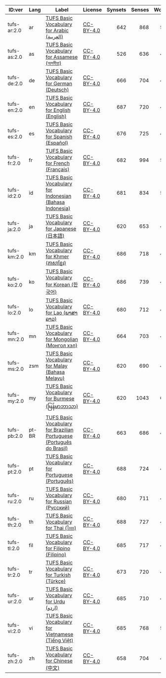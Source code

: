 | ID:ver | Lang | Label | License | Synsets | Senses | Words | Core |
| ------ | ---- | ----- | ------- | ------: | -----: | ----: | ---: |
| tufs-ar:2.0 | ar | [TUFS Basic Vocabulary for Arabic (العربية)](https://github.com/omwn/tufs/x) | [CC-BY-4.0](https://creativecommons.org/licenses/by/4.0/) | 642 | 868 | 589 | 5.9% |
| tufs-as:2.0 | as | [TUFS Basic Vocabulary for Assamese (অসমীয়া)](https://github.com/omwn/tufs/x) | [CC-BY-4.0](https://creativecommons.org/licenses/by/4.0/) | 526 | 636 | 403 | 4.9% |
| tufs-de:2.0 | de | [TUFS Basic Vocabulary for German (Deutsch)](https://github.com/omwn/tufs/x) | [CC-BY-4.0](https://creativecommons.org/licenses/by/4.0/) | 666 | 704 | 467 | 5.9% |
| tufs-en:2.0 | en | [TUFS Basic Vocabulary for English (English)](https://github.com/omwn/tufs/x) | [CC-BY-4.0](https://creativecommons.org/licenses/by/4.0/) | 687 | 720 | 471 | 6.1% |
| tufs-es:2.0 | es | [TUFS Basic Vocabulary for Spanish (Español)](https://github.com/omwn/tufs/x) | [CC-BY-4.0](https://creativecommons.org/licenses/by/4.0/) | 676 | 725 | 466 | 6.0% |
| tufs-fr:2.0 | fr | [TUFS Basic Vocabulary for French (Français)](https://github.com/omwn/tufs/x) | [CC-BY-4.0](https://creativecommons.org/licenses/by/4.0/) | 682 | 994 | 587 | 6.0% |
| tufs-id:2.0 | id | [TUFS Basic Vocabulary for Indonesian (Bahasa Indonesia)](https://github.com/omwn/tufs/x) | [CC-BY-4.0](https://creativecommons.org/licenses/by/4.0/) | 681 | 834 | 542 | 6.0% |
| tufs-ja:2.0 | ja | [TUFS Basic Vocabulary for Japanese (日本語)](https://github.com/omwn/tufs/x) | [CC-BY-4.0](https://creativecommons.org/licenses/by/4.0/) | 620 | 653 | 440 | 5.6% |
| tufs-km:2.0 | km | [TUFS Basic Vocabulary for Khmer (ភាសាខ្មែរ)](https://github.com/omwn/tufs/x) | [CC-BY-4.0](https://creativecommons.org/licenses/by/4.0/) | 686 | 718 | 464 | 6.0% |
| tufs-ko:2.0 | ko | [TUFS Basic Vocabulary for Korean (한국어)](https://github.com/omwn/tufs/x) | [CC-BY-4.0](https://creativecommons.org/licenses/by/4.0/) | 686 | 739 | 494 | 6.1% |
| tufs-lo:2.0 | lo | [TUFS Basic Vocabulary for Lao (ພາສາລາວ)](https://github.com/omwn/tufs/x) | [CC-BY-4.0](https://creativecommons.org/licenses/by/4.0/) | 680 | 712 | 469 | 6.0% |
| tufs-mn:2.0 | mn | [TUFS Basic Vocabulary for Mongolian (Монгол хэл)](https://github.com/omwn/tufs/x) | [CC-BY-4.0](https://creativecommons.org/licenses/by/4.0/) | 664 | 703 | 448 | 6.0% |
| tufs-ms:2.0 | zsm | [TUFS Basic Vocabulary for Malay (Bahasa Melayu)](https://github.com/omwn/tufs/x) | [CC-BY-4.0](https://creativecommons.org/licenses/by/4.0/) | 620 | 690 | 438 | 5.6% |
| tufs-my:2.0 | my | [TUFS Basic Vocabulary for Burmese (မြန်မာဘာသာ)](https://github.com/omwn/tufs/x) | [CC-BY-4.0](https://creativecommons.org/licenses/by/4.0/) | 620 | 1043 | 684 | 5.6% |
| tufs-pb:2.0 | pt-BR | [TUFS Basic Vocabulary for Brazilian Portuguese (Português do Brasil)](https://github.com/omwn/tufs/x) | [CC-BY-4.0](https://creativecommons.org/licenses/by/4.0/) | 663 | 686 | 456 | 5.9% |
| tufs-pt:2.0 | pt | [TUFS Basic Vocabulary for Portuguese (Português)](https://github.com/omwn/tufs/x) | [CC-BY-4.0](https://creativecommons.org/licenses/by/4.0/) | 688 | 724 | 478 | 6.1% |
| tufs-ru:2.0 | ru | [TUFS Basic Vocabulary for Russian (Русский)](https://github.com/omwn/tufs/x) | [CC-BY-4.0](https://creativecommons.org/licenses/by/4.0/) | 680 | 711 | 465 | 6.0% |
| tufs-th:2.0 | th | [TUFS Basic Vocabulary for Thai (ไทย)](https://github.com/omwn/tufs/x) | [CC-BY-4.0](https://creativecommons.org/licenses/by/4.0/) | 688 | 727 | 477 | 6.1% |
| tufs-tl:2.0 | fil | [TUFS Basic Vocabulary for Filipino (Filipino)](https://github.com/omwn/tufs/x) | [CC-BY-4.0](https://creativecommons.org/licenses/by/4.0/) | 685 | 717 | 475 | 6.1% |
| tufs-tr:2.0 | tr | [TUFS Basic Vocabulary for Turkish (Türkçe)](https://github.com/omwn/tufs/x) | [CC-BY-4.0](https://creativecommons.org/licenses/by/4.0/) | 673 | 720 | 471 | 6.0% |
| tufs-ur:2.0 | ur | [TUFS Basic Vocabulary for Urdu (اردو)](https://github.com/omwn/tufs/x) | [CC-BY-4.0](https://creativecommons.org/licenses/by/4.0/) | 685 | 710 | 470 | 6.1% |
| tufs-vi:2.0 | vi | [TUFS Basic Vocabulary for Vietnamese (Tiếng Việt)](https://github.com/omwn/tufs/x) | [CC-BY-4.0](https://creativecommons.org/licenses/by/4.0/) | 685 | 768 | 510 | 6.1% |
| tufs-zh:2.0 | zh | [TUFS Basic Vocabulary for Chinese (中文)](https://github.com/omwn/tufs/x) | [CC-BY-4.0](https://creativecommons.org/licenses/by/4.0/) | 658 | 704 | 480 | 5.9% |
